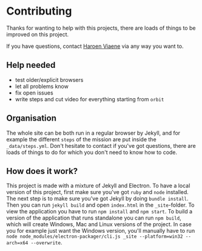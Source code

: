 # Contributing

Thanks for wanting to help with this projects, there are loads of things to be improved on this project.

If you have questions, contact [Haroen Viaene](https://haroen.me) via any way you want to.

## Help needed

* test older/explicit browsers
* let all problems know
* fix open issues
* write steps and cut video for everything starting from `orbit`

## Organisation

The whole site can be both run in a regular browser by Jekyll, and for example the different `steps` of the mission are put inside the `_data/steps.yml`. Don't hesitate to contact if you've got questions, there are loads of things to do for which you don't need to know how to code.

## How does it work?

This project is made with a mixture of Jekyll and Electron. To have a local version of this project, first make sure you've got `ruby` and `node` installed. The next step is to make sure you've got Jekyll by doing `bundle install`. Then you can run `jekyll build` and open `index.html` in the `_site`-folder. To view the application you have to run `npm install` and `npm start`. To build a version of the application that runs standalone you can run `npm build`, which will create Windows, Mac and Linux versions of the project. In case you for example just want the Windows version, you'll manually have to run `node node_modules/electron-packager/cli.js _site --platform=win32 --arch=x64 --overwrite`.

